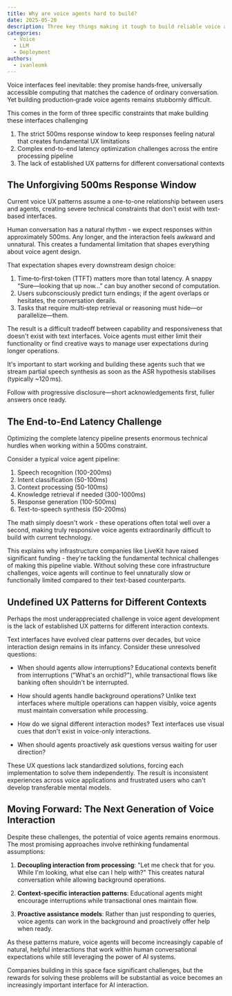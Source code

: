 ```yaml
---
title: Why are voice agents hard to build?
date: 2025-05-20
description: Three key things making it tough to build reliable voice agents
categories:
  - Voice
  - LLM
  - Deployment
authors:
  - ivanleomk
---
```


Voice interfaces feel inevitable: they promise hands‑free, universally accessible computing that matches the cadence of ordinary conversation. Yet building production‑grade voice agents remains stubbornly difficult.

This comes in the form of three specific constraints that make building these interfaces challenging

1. The strict 500ms response window to keep responses feeling natural that creates fundamental UX limitations
2. Complex end-to-end latency optimization challenges across the entire processing pipeline
3. The lack of established UX patterns for different conversational contexts

<!-- more -->

## The Unforgiving 500ms Response Window

Current voice UX patterns assume a one-to-one relationship between users and agents, creating severe technical constraints that don't exist with text-based interfaces.

Human conversation has a natural rhythm - we expect responses within approximately 500ms. Any longer, and the interaction feels awkward and unnatural. This creates a fundamental limitation that shapes everything about voice agent design.

That expectation shapes every downstream design choice:

1. Time‑to‑first‑token (TTFT) matters more than total latency. A snappy “Sure—looking that up now…” can buy another second of computation.
2. Users subconsciously predict turn endings; if the agent overlaps or hesitates, the conversation derails.
3. Tasks that require multi‑step retrieval or reasoning must hide—or parallelize—them.

The result is a difficult tradeoff between capability and responsiveness that doesn't exist with text interfaces. Voice agents must either limit their functionality or find creative ways to manage user expectations during longer operations.

It's important to start working and building these agents such that we stream partial speech synthesis as soon as the ASR hypothesis stabilises (typically ~120 ms).

Follow with progressive disclosure—short acknowledgements first, fuller answers once ready.

## The End-to-End Latency Challenge

Optimizing the complete latency pipeline presents enormous technical hurdles when working within a 500ms constraint.

Consider a typical voice agent pipeline:

1. Speech recognition (100-200ms)
2. Intent classification (50-100ms)
3. Context processing (50-100ms)
4. Knowledge retrieval if needed (300-1000ms)
5. Response generation (100-500ms)
6. Text-to-speech synthesis (50-200ms)

The math simply doesn't work - these operations often total well over a second, making truly responsive voice agents extraordinarily difficult to build with current technology.

This explains why infrastructure companies like LiveKit have raised significant funding - they're tackling the fundamental technical challenges of making this pipeline viable. Without solving these core infrastructure challenges, voice agents will continue to feel unnaturally slow or functionally limited compared to their text-based counterparts.

## Undefined UX Patterns for Different Contexts

Perhaps the most underappreciated challenge in voice agent development is the lack of established UX patterns for different interaction contexts.

Text interfaces have evolved clear patterns over decades, but voice interaction design remains in its infancy. Consider these unresolved questions:

- When should agents allow interruptions? Educational contexts benefit from interruptions ("What's an orchid?"), while transactional flows like banking often shouldn't be interrupted.

- How should agents handle background operations? Unlike text interfaces where multiple operations can happen visibly, voice agents must maintain conversation while processing.

- How do we signal different interaction modes? Text interfaces use visual cues that don't exist in voice-only interactions.

- When should agents proactively ask questions versus waiting for user direction?

These UX questions lack standardized solutions, forcing each implementation to solve them independently. The result is inconsistent experiences across voice applications and frustrated users who can't develop transferable mental models.

## Moving Forward: The Next Generation of Voice Interaction

Despite these challenges, the potential of voice agents remains enormous. The most promising approaches involve rethinking fundamental assumptions:

1. **Decoupling interaction from processing**: "Let me check that for you. While I'm looking, what else can I help with?" This creates natural conversation while allowing background operations.

2. **Context-specific interaction patterns**: Educational agents might encourage interruptions while transactional ones maintain flow.

3. **Proactive assistance models**: Rather than just responding to queries, voice agents can work in the background and proactively offer help when ready.

As these patterns mature, voice agents will become increasingly capable of natural, helpful interactions that work within human conversational expectations while still leveraging the power of AI systems.

Companies building in this space face significant challenges, but the rewards for solving these problems will be substantial as voice becomes an increasingly important interface for AI interaction.
